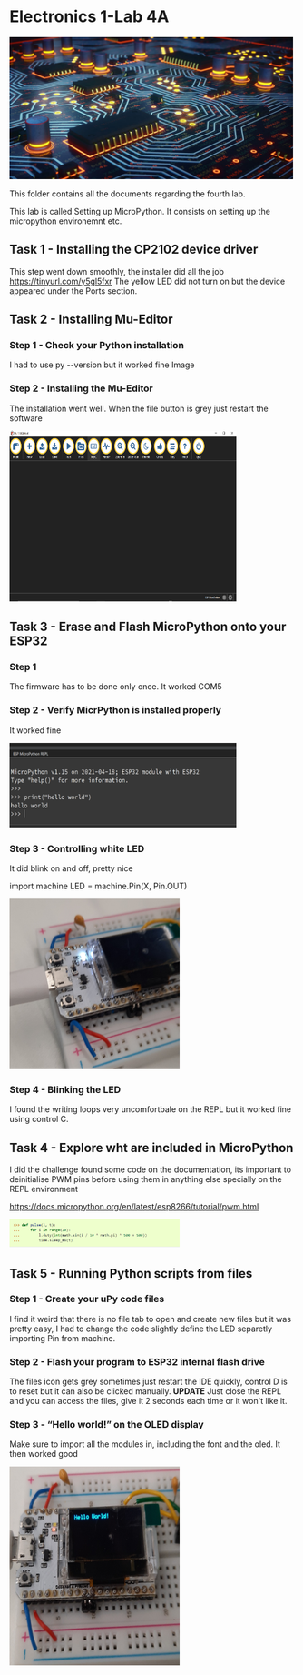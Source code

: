 # Electronics 1-Lab 4A

<img src="https://github.com/BigKoala33/Electronics-Labs/blob/main/Lab%201/Images/Yellow-blue-circuit-MEng-EE.jpg" width="500" height="250">

This folder contains all the documents regarding the fourth lab.

This lab is called Setting up MicroPython. It consists on setting up the micropython environemnt etc.

## Task 1 - Installing the CP2102 device driver
This step went down smoothly, the installer did all the job
https://tinyurl.com/y5gl5fxr
The yellow LED did not turn on but the device appeared under the Ports section.

## Task 2 - Installing Mu-Editor

### Step 1 - Check your Python installation

I had to use py --version but it worked fine 
Image

### Step 2 - Installing the Mu-Editor

The installation went well. When the file button is grey just restart the software

<img src="https://github.com/BigKoala33/Electronics-Labs/blob/main/Lab%204A/images/MU.png" width="400" height="300">

## Task 3 - Erase and Flash MicroPython onto your ESP32
### Step 1
The firmware has to be done only once. It worked COM5

### Step 2 - Verify MicrPython is installed properly
It worked fine

<img src="https://github.com/BigKoala33/Electronics-Labs/blob/main/Lab%204A/images/HelloW.png" width="400" height="150">

### Step 3 - Controlling white LED
It did blink on and off, pretty nice

import machine
LED = machine.Pin(X, Pin.OUT)

<img src="https://github.com/BigKoala33/Electronics-Labs/blob/main/Lab%204A/images/WhiteLED.jpg" width="300" height="300">

### Step 4 - Blinking the LED
I found the writing loops very uncomfortbale on the REPL but it worked fine using control C.

## Task 4 - Explore wht are included in MicroPython
 I did the challenge found some code on the documentation, its important to deinitialise PWM pins before using them in anything else specially on the REPL environment

 https://docs.micropython.org/en/latest/esp8266/tutorial/pwm.html


 <img src="https://github.com/BigKoala33/Electronics-Labs/blob/main/Lab%204A/images/pulsa.png" width="300" height="50">

 ## Task 5 - Running Python scripts from files
 ### Step 1 - Create your uPy code files
 I find it weird that there is no file tab to open and create new files but it was pretty easy, I had to change the code slightly define the LED separetly importing Pin from machine.

### Step 2 - Flash your program to ESP32 internal flash drive
The files icon gets grey sometimes just restart the IDE quickly, control D is to reset but it can also be clicked manually. **UPDATE** Just close the REPL and you can access the files, give it 2 seconds each time or it won't like it.

### Step 3 - “Hello world!” on the OLED display
Make sure to import all the modules in, including the font and the oled. It then worked good

<img src="https://github.com/BigKoala33/Electronics-Labs/blob/main/Lab%204A/images/Hello.jpg" width="300" height="350">